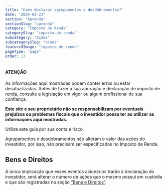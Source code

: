 ```yaml
---
title: "Como declarar agrupamentos e desdobramentos?"
date: "2020-03-23"
section: "Aprenda"
sectionSlug: "aprenda"
category: "Imposto de Renda"
categorySlug: "imposto-de-renda"
subcategory: "Ações"
subcategorySlug: "acoes"
featuredImage: "imposto-de-renda"
pageType: "page"
order: 13
---
```


<div class="dashedBox">

<h4>ATENÇÃO</h4>

As informações aqui mostradas podem conter erros ou estar desatualizadas. Antes de fazer a sua apuração e declaração de imposto de renda, consulte a legislação em vigor ou algum profissional de sua confiança.

**Este *site* e seu proprietário não se responsabilizam por eventuais prejuízos ou problemas fiscais que o investidor possa ter ao utilizar as informações aqui mostradas.**

Utilize este guia por sua conta e risco.


</div>

Agrupamentos e desdobramentos não alteram o valor das ações do investidor, por isso, não precisam ser especificados no Imposto de Renda.

## Bens e Direitos

A única implicação que esses eventos acionários trarão à declaração do investidor, será alterar o número de ações que o mesmo possui em custódia e que são registradas na seção [“Bens e Direitos“](./declarar-acoes-que-possui).